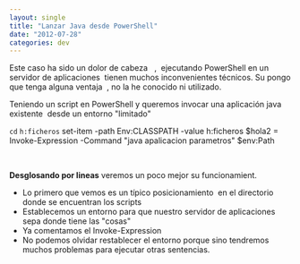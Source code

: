```yaml
---
layout: single
title: "Lanzar Java desde PowerShell"
date: "2012-07-28"
categories: dev
---
```


Este caso ha sido un dolor de cabeza   ,  ejecutando PowerShell en un servidor de aplicaciones  tienen muchos inconvenientes técnicos. Su pongo que tenga alguna ventaja  , no la he conocido ni utilizado.

Teniendo un script en PowerShell y queremos invocar una aplicación java existente  desde un entorno "limitado"

`cd` `h:ficheros` set-item -path Env:CLASSPATH -value h:ficheros $hola2 = Invoke-Expression -Command "java apalicacion parametros" $env:Path

 

**Desglosando por lineas** veremos un poco mejor su funcionamient.

- Lo primero que vemos es un típico posicionamiento  en el directorio donde se encuentran los scripts
- Establecemos un entorno para que nuestro servidor de aplicaciones sepa donde tiene las "cosas"
- Ya comentamos el Invoke-Expression
- No podemos olvidar restablecer el entorno porque sino tendremos muchos problemas para ejecutar otras sentencias.
